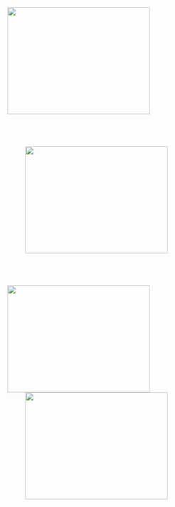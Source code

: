 <img src="https://skygpt.oss-accelerate.aliyuncs.com/gpt/1729564776746011.png" align="left" style="margin-left: 4.5rem; margin-bottom: 4.5rem; width:  20rem; height: 15rem;" />
<img src="https://skygpt.oss-accelerate.aliyuncs.com/gpt/28ace62d-0cb4-41a9-b3d3-070dfb67e6f2.png" align="right" style="margin-right: 4.5rem; margin-bottom: 4.5rem; width:  20rem; height: 15rem;" />
<img src="https://skygpt.oss-accelerate.aliyuncs.com/gpt/1729563584616086.png" align="left" style="margin-left: 4.5rem; width:  20rem; height: 15rem;" />
<img src="https://skygpt.oss-accelerate.aliyuncs.com/gpt/1729564261245951.png" align="right" style="margin-right: 4.5rem; width:  20rem; height: 15rem;" />
